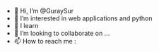 - 👋 Hi, I’m @GuraySur
- 👀 I’m interested in web applications and python
- 🌱 I learn
- 💞️ I’m looking to collaborate on ...
- 📫 How to reach me : 

<!---
GuraySur/GuraySur is a ✨ special ✨ repository because its `README.md` (this file) appears on your GitHub profile.
You can click the Preview link to take a look at your changes.
--->
